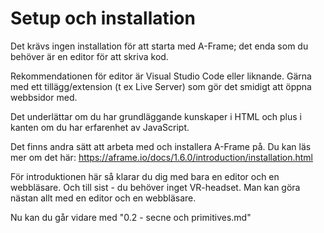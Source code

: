 # Setup och installation

Det krävs ingen installation för att starta med A-Frame; det enda som du behöver är en editor för att skriva kod.

Rekommendationen för editor är Visual Studio Code eller liknande. Gärna med ett tillägg/extension (t ex Live Server) som gör det smidigt att öppna webbsidor med.

Det underlättar om du har grundläggande kunskaper i HTML och plus i kanten om du har erfarenhet av JavaScript.


Det finns andra sätt att arbeta med och installera A-Frame på.
Du kan läs mer om det här: https://aframe.io/docs/1.6.0/introduction/installation.html

För introduktionen här så klarar du dig med bara en editor och en webbläsare.
Och till sist - du behöver inget VR-headset. Man kan göra nästan allt med en editor och en webbläsare.

Nu kan du går vidare med "0.2 - secne och primitives.md"
